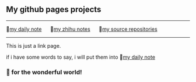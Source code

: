 ## My github pages projects

---

🔗[my daily note](https://jeffatoptics.github.io/jeffblog) &nbsp;&nbsp;&nbsp;&nbsp; 🔗[my zhihu notes](https://jeffatoptics.github.io/zhihu)  &nbsp;&nbsp;&nbsp;&nbsp; 🔗[my source repositories](https://github.com/jeffatoptics?tab=repositories&q=&type=source&language=&sort=)

---

This is just a link page.


if i have some words to say, i will put them into 🔗[my daily note](https://jeffatoptics.github.io/jeffblog)


### 🍻 for the wonderful world!
